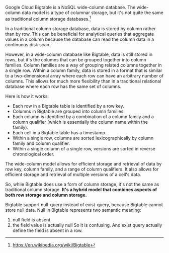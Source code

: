 Google Cloud Bigtable is a NoSQL wide-column database. The wide-column data model is a type of columnar storage, but it's not quite the same as traditional column storage databases.[^BigtableWiki]

In a traditional column storage database, data is stored by column rather than by row. This can be beneficial for analytical queries that aggregate values in a column because the database can read the column data in a continuous disk scan.

However, in a wide-column database like Bigtable, data is still stored in rows, but it's the columns that can be grouped together into column families. Column families are a way of grouping related columns together in a single row. Within a column family, data is stored in a format that is similar to a two-dimensional array where each row can have an arbitrary number of columns. This allows for much more flexibility than in a traditional relational database where each row has the same set of columns.

Here is how it works:

- Each row in a Bigtable table is identified by a row key.
- Columns in Bigtable are grouped into column families.
- Each column is identified by a combination of a column family and a column qualifier (which is essentially the column name within the family).
- Each cell in a Bigtable table has a timestamp.
- Within a single row, columns are sorted lexicographically by column family and column qualifier.
- Within a single column of a single row, versions are sorted in reverse chronological order.

The wide-column model allows for efficient storage and retrieval of data by row key, column family, and a range of column qualifiers. It also allows for efficient storage and retrieval of multiple versions of a cell's data.

So, while Bigtable does use a form of column storage, it's not the same as traditional column storage. **It's a hybrid model that combines aspects of both row storage and column storage.**



Bigtable support null-query instead of exist-query, because Bigtable cannot store null data. Null in Bigtable represents two semantic meaning:
1. null field is absent
2. the field value is actually null
So it is confusing. And exist query actually define the field is absent in a row.

[^BigtableWiki]:https://en.wikipedia.org/wiki/Bigtable
